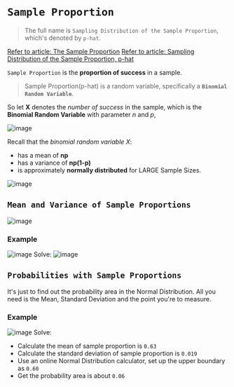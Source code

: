 # `Sample Proportion`
> The full name is `Sampling Distribution of the Sample Proportion`, which's denoted by `p-hat`.

[Refer to article: The Sample Proportion](http://www.stat.wmich.edu/s216/book/node68.html)
[Refer to article: Sampling Distribution of the Sample Proportion, p-hat](http://bolt.mph.ufl.edu/6050-6052/module-9/sampling-distribution-of-p-hat/)


`Sample Proportion` is the **proportion of success** in a sample.

> Sample Proportion(p-hat) is a random variable, 
specifically a **`Binomial Random Variable`**. 

So let **X** denotes the _number of success_ in the sample, which is the **Binomial Random Variable** with parameter _n_ and _p_,

![image](https://user-images.githubusercontent.com/14041622/45015015-fd671c00-b052-11e8-8e34-c9221d66c217.png)

Recall that the _binomial random variable X_:
- has a mean of **np**
- has a variance of **np(1-p)**
- is approximately **normally distributed** for LARGE Sample Sizes.

![image](https://user-images.githubusercontent.com/14041622/45015847-84b58f00-b055-11e8-84db-c22a022aec98.png)


## `Mean and Variance of Sample Proportions`

![image](https://user-images.githubusercontent.com/14041622/45016250-abc09080-b056-11e8-8ebf-ae94ccf87349.png)

### Example
![image](https://user-images.githubusercontent.com/14041622/44943253-d1029400-adf5-11e8-8a1d-bbd9dc284c00.png)
Solve:
![image](https://user-images.githubusercontent.com/14041622/44943301-99e0b280-adf6-11e8-8d9d-bdc6a323d8e3.png)



## `Probabilities with Sample Proportions`

It's just to find out the probability area in the Normal Distribution.
All you need is the Mean, Standard Deviation and the point you're to measure.

### Example
![image](https://user-images.githubusercontent.com/14041622/44943403-833b5b00-adf8-11e8-8449-f372641e9777.png)
Solve:
- Calculate the mean of sample proportion is `0.63`
- Calculate the standard deviation of sample proportion is `0.019`
- Use an online Normal Distribution calculator, set up the upper boundary as `0.60`
- Get the probability area is about `0.06`
